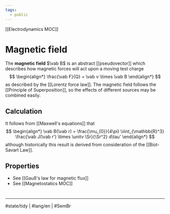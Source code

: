 ```yaml
---
tags:
  - public
---
```

[[Electrodynamics MOC]]
# Magnetic field

The **magnetic field** $\vab B$ is an abstract [[pseudovector]] which describes how magnetic forces will act upon a moving test charge
$$
\begin{align*}
\frac{\vab F}{Q} = \vab v \times \vab B
\end{align*}
$$
as described by the [[Lorentz force law]].
The magnetic field follows the [[Principle of Superposition]],
so the effects of different sources may be combined easily.

## Calculation

It follows from [[Maxwell's equations]] that
$$
\begin{align*}
\vab B(\vab r) = \frac{\mu_{0}}{4\pi} \iiint_{\mathbb{R}^3} \frac{\vab J(\vab r') \times \unitv \Sr}{\Sr^2} d\tau'
\end{align*}
$$
although historically this result is derived from consideration of the [[Biot-Savart Law]].

## Properties

- See [[Gauß's law for magnetic flux]]
- See [[Magnetostatics MOC]]

#
---
#state/tidy  | #lang/en | #SemBr
